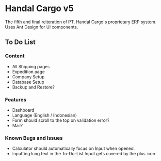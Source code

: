 # Handal Cargo v5

The fifth and final reiteration of PT. Handal Cargo's proprietary ERP system.  
Uses Ant Design for UI components.

## To Do List

### Content

- All Shipping pages
- Expedition page
- Company Setup
- Database Setup
- Backup and Restore?

### Features

- Dashboard
- Language (English / Indonesian)
- Form should scroll to the top on validation error?
- Mail?

### Known Bugs and Issues

- Calculator should automatically focus on Input when opened.
- Inputting long text in the To-Do-List Input gets covered by the plus icon. 
